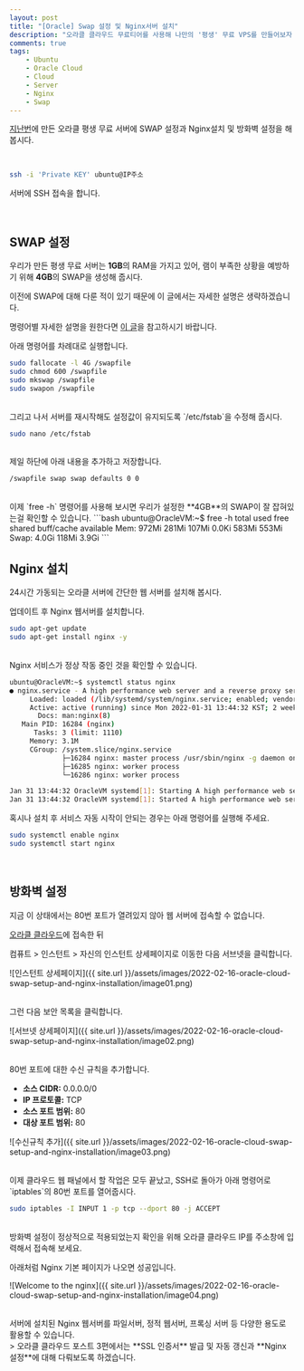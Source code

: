 ```yaml
---
layout: post
title: "[Oracle] Swap 설정 및 Nginx서버 설치"
description: "오라클 클라우드 무료티어를 사용해 나만의 '평생' 무료 VPS를 만들어보자 [2]"
comments: true
tags:
    - Ubuntu
    - Oracle Cloud
    - Cloud
    - Server
    - Nginx
    - Swap
---
```


[지난번](https://blog.ny64.kr/posts/create-your-own-lifetime-free-server-using-oracle-cloud/)에 만든 오라클 평생 무료 서버에 SWAP 설정과 Nginx설치 및 방화벽 설정을 해 봅시다.

<br>

```bash
ssh -i 'Private KEY' ubuntu@IP주소
```

서버에 SSH 접속을 합니다.

<br>

## SWAP 설정

우리가 만든 평생 무료 서버는 **1GB**의 RAM을 가지고 있어, 램이 부족한 상황을 예방하기 위해 **4GB**의 SWAP을 생성해 줍시다.

이전에 SWAP에 대해 다룬 적이 있기 때문에 이 글에서는 자세한 설명은 생략하겠습니다.

명령어별 자세한 설명을 원한다면 [이 글](https://blog.ny64.kr/posts/setting-up-swap-on-raspberry-pi/)을 참고하시기 바랍니다.

아래 명령어를 차례대로 실행합니다.

```bash
sudo fallocate -l 4G /swapfile
sudo chmod 600 /swapfile
sudo mkswap /swapfile
sudo swapon /swapfile
```

<br>
그리고 나서 서버를 재시작해도 설정값이 유지되도록 `/etc/fstab`을 수정해 줍시다.

```bash
sudo nano /etc/fstab
```

<br>
제일 하단에 아래 내용을 추가하고 저장합니다.

```bash
/swapfile swap swap defaults 0 0
```

<br>
이제 `free -h` 명령어를 사용해 보시면 우리가 설정한 **4GB**의 SWAP이 잘 잡혀있는걸 확인할 수 있습니다.
```bash
ubuntu@OracleVM:~$ free -h
              total        used        free      shared  buff/cache   available
Mem:          972Mi       281Mi       107Mi       0.0Ki       583Mi       553Mi
Swap:         4.0Gi       118Mi       3.9Gi
```

<br>

## Nginx 설치

24시간 가동되는 오라클 서버에 간단한 웹 서버를 설치해 봅시다.

업데이트 후 Nginx 웹서버를 설치합니다.

```bash
sudo apt-get update
sudo apt-get install nginx -y
```

<br>
Nginx 서비스가 정상 작동 중인 것을 확인할 수 있습니다.

```bash
ubuntu@OracleVM:~$ systemctl status nginx
● nginx.service - A high performance web server and a reverse proxy server
     Loaded: loaded (/lib/systemd/system/nginx.service; enabled; vendor preset: enabled)
     Active: active (running) since Mon 2022-01-31 13:44:32 KST; 2 weeks 2 days ago
       Docs: man:nginx(8)
   Main PID: 16284 (nginx)
      Tasks: 3 (limit: 1110)
     Memory: 3.1M
     CGroup: /system.slice/nginx.service
             ├─16284 nginx: master process /usr/sbin/nginx -g daemon on; master_process on;
             ├─16285 nginx: worker process
             └─16286 nginx: worker process

Jan 31 13:44:32 OracleVM systemd[1]: Starting A high performance web server and a reverse proxy server...
Jan 31 13:44:32 OracleVM systemd[1]: Started A high performance web server and a reverse proxy server.
```

혹시나 설치 후 서비스 자동 시작이 안되는 경우는 아래 명령어를 실행해 주세요.

```bash
sudo systemctl enable nginx
sudo systemctl start nginx
```

<br>

## 방화벽 설정

지금 이 상태에서는 80번 포트가 열려있지 않아 웹 서버에 접속할 수 없습니다.

[오라클 클라우드](https://cloud.oracle.com/)에 접속한 뒤

컴퓨트 > 인스턴트 > 자신의 인스턴트 상세페이지로 이동한 다음 서브넷을 클릭합니다.

![인스턴트 상세페이지]({{ site.url }}/assets/images/2022-02-16-oracle-cloud-swap-setup-and-nginx-installation/image01.png)

<Br>
그런 다음 보안 목록을 클릭합니다.

![서브넷 상세페이지]({{ site.url }}/assets/images/2022-02-16-oracle-cloud-swap-setup-and-nginx-installation/image02.png)

<br>
80번 포트에 대한 수신 규칙을 추가합니다.

-   **소스 CIDR:** 0.0.0.0/0
-   **IP 프로토콜:** TCP
-   **소스 포트 범위:** 80
-   **대상 포트 범위:** 80

![수신규칙 추가]({{ site.url }}/assets/images/2022-02-16-oracle-cloud-swap-setup-and-nginx-installation/image03.png)

<br>
이제 클라우드 웹 패널에서 할 작업은 모두 끝났고, SSH로 돌아가 아래 명령어로 `iptables`의 80번 포트를 열어줍시다.

```bash
sudo iptables -I INPUT 1 -p tcp --dport 80 -j ACCEPT
```

<br>
방화벽 설정이 정상적으로 적용되었는지 확인을 위해 오라클 클라우드 IP를 주소창에 입력해서 접속해 보세요.

아래처럼 Nginx 기본 페이지가 나오면 성공입니다.

![Welcome to the nginx]({{ site.url }}/assets/images/2022-02-16-oracle-cloud-swap-setup-and-nginx-installation/image04.png)

<br>
서버에 설치된 Nginx 웹서버를 파일서버, 정적 웹서버, 프록싱 서버 등 다양한 용도로 활용할 수 있습니다.

<br>
> 오라클 클라우드 포스트 3편에서는 **SSL 인증서** 발급 및 자동 갱신과 **Nginx 설정**에 대해 다뤄보도록 하겠습니다.
